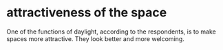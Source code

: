 
# attractiveness of the space

One of the functions of daylight, according to the respondents,
is to make spaces more attractive. They look better 
and more welcoming.
